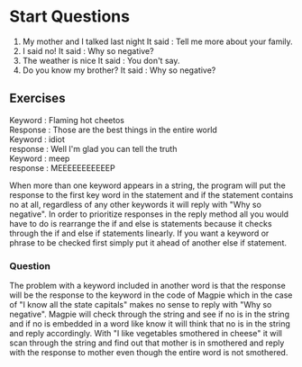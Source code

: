 # Start Questions
1. My mother and I talked last night
 It said : Tell me more about your family.
2. I said no!
 It said : Why so negative?
3. The weather is nice
 It said : You don't say.
4. Do you know my brother?
 It said : Why so negative?

## Exercises
Keyword : Flaming hot cheetos  
Response : Those are the best things in the entire world  
Keyword : idiot  
response : Well I'm glad you can tell the truth  
Keyword : meep  
response : MEEEEEEEEEEEP


When more than one keyword appears in a string, the program will put the response to the first key word in the statement and if the statement contains no at all, regardless of any other keywords it will reply with "Why so negative".
In order to prioritize responses in the reply method all you would have to do is rearrange the if and else is statements because it checks through the if and else if statements linearly. If you want a keyword or phrase to be checked first simply put it ahead of another else if statement.

### Question  
The problem with a keyword included in another word is that the response will be the response to the keyword in the code of Magpie which in the case of "I know all the state capitals" makes no sense to reply with "Why so negative". Magpie will check through the string and see if no is in the string and if no is embedded in a word like know it will think that no is in the string and reply accordingly. With "I like vegetables smothered in cheese" it will scan through the string and find out that mother is in smothered and reply with the response to mother even though the entire word is not smothered. 